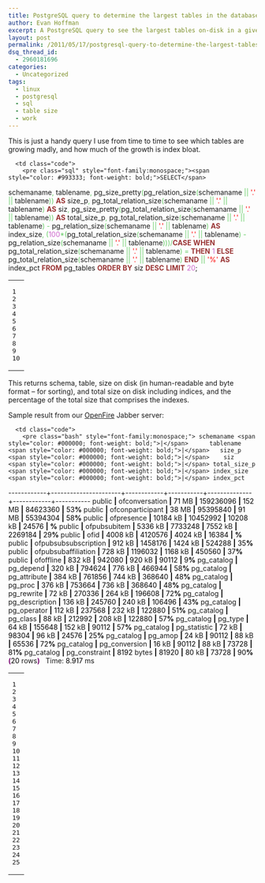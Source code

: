 ```yaml
---
title: PostgreSQL query to determine the largest tables in the database
author: Evan Hoffman
excerpt: A PostgreSQL query to see the largest tables on-disk in a given database and how large their indices are.
layout: post
permalink: /2011/05/17/postgresql-query-to-determine-the-largest-tables-in-the-database/
dsq_thread_id:
  - 2960181696
categories:
  - Uncategorized
tags:
  - linux
  - postgresql
  - sql
  - table size
  - work
---
```

This is just a handy query I use from time to time to see which tables are growing madly, and how much of the growth is index bloat.

<div class="wp_syntax">
  <table>
    <tr>
      <td class="line_numbers">
        <pre>1
2
3
4
5
6
7
8
9
10
</pre>
      </td>
      
      <td class="code">
        <pre class="sql" style="font-family:monospace;"><span style="color: #993333; font-weight: bold;">SELECT</span>
schemaname<span style="color: #66cc66;">,</span>
tablename<span style="color: #66cc66;">,</span>
pg_size_pretty<span style="color: #66cc66;">&#40;</span>pg_relation_size<span style="color: #66cc66;">&#40;</span>schemaname <span style="color: #66cc66;">||</span> <span style="color: #ff0000;">'.'</span> <span style="color: #66cc66;">||</span> tablename<span style="color: #66cc66;">&#41;</span><span style="color: #66cc66;">&#41;</span> <span style="color: #993333; font-weight: bold;">AS</span> size_p<span style="color: #66cc66;">,</span>
pg_total_relation_size<span style="color: #66cc66;">&#40;</span>schemaname <span style="color: #66cc66;">||</span> <span style="color: #ff0000;">'.'</span> <span style="color: #66cc66;">||</span> tablename<span style="color: #66cc66;">&#41;</span> <span style="color: #993333; font-weight: bold;">AS</span> siz<span style="color: #66cc66;">,</span>
pg_size_pretty<span style="color: #66cc66;">&#40;</span>pg_total_relation_size<span style="color: #66cc66;">&#40;</span>schemaname <span style="color: #66cc66;">||</span> <span style="color: #ff0000;">'.'</span> <span style="color: #66cc66;">||</span> tablename<span style="color: #66cc66;">&#41;</span><span style="color: #66cc66;">&#41;</span> <span style="color: #993333; font-weight: bold;">AS</span> total_size_p<span style="color: #66cc66;">,</span>
pg_total_relation_size<span style="color: #66cc66;">&#40;</span>schemaname <span style="color: #66cc66;">||</span> <span style="color: #ff0000;">'.'</span> <span style="color: #66cc66;">||</span> tablename<span style="color: #66cc66;">&#41;</span> <span style="color: #66cc66;">-</span> pg_relation_size<span style="color: #66cc66;">&#40;</span>schemaname <span style="color: #66cc66;">||</span> <span style="color: #ff0000;">'.'</span> <span style="color: #66cc66;">||</span> tablename<span style="color: #66cc66;">&#41;</span> <span style="color: #993333; font-weight: bold;">AS</span> index_size<span style="color: #66cc66;">,</span>
<span style="color: #66cc66;">&#40;</span><span style="color: #cc66cc;">100</span><span style="color: #66cc66;">*</span><span style="color: #66cc66;">&#40;</span>pg_total_relation_size<span style="color: #66cc66;">&#40;</span>schemaname <span style="color: #66cc66;">||</span> <span style="color: #ff0000;">'.'</span> <span style="color: #66cc66;">||</span> tablename<span style="color: #66cc66;">&#41;</span> <span style="color: #66cc66;">-</span> pg_relation_size<span style="color: #66cc66;">&#40;</span>schemaname <span style="color: #66cc66;">||</span> <span style="color: #ff0000;">'.'</span> <span style="color: #66cc66;">||</span> tablename<span style="color: #66cc66;">&#41;</span><span style="color: #66cc66;">&#41;</span><span style="color: #66cc66;">&#41;</span><span style="color: #66cc66;">/</span><span style="color: #993333; font-weight: bold;">CASE</span> <span style="color: #993333; font-weight: bold;">WHEN</span> pg_total_relation_size<span style="color: #66cc66;">&#40;</span>schemaname <span style="color: #66cc66;">||</span> <span style="color: #ff0000;">'.'</span> <span style="color: #66cc66;">||</span> tablename<span style="color: #66cc66;">&#41;</span> <span style="color: #66cc66;">=</span> <span style="color: #cc66cc;"></span> <span style="color: #993333; font-weight: bold;">THEN</span> <span style="color: #cc66cc;">1</span> <span style="color: #993333; font-weight: bold;">ELSE</span> pg_total_relation_size<span style="color: #66cc66;">&#40;</span>schemaname <span style="color: #66cc66;">||</span> <span style="color: #ff0000;">'.'</span> <span style="color: #66cc66;">||</span> tablename<span style="color: #66cc66;">&#41;</span> <span style="color: #993333; font-weight: bold;">END</span> <span style="color: #66cc66;">||</span> <span style="color: #ff0000;">'%'</span> <span style="color: #993333; font-weight: bold;">AS</span> index_pct
<span style="color: #993333; font-weight: bold;">FROM</span> pg_tables
<span style="color: #993333; font-weight: bold;">ORDER</span> <span style="color: #993333; font-weight: bold;">BY</span> siz <span style="color: #993333; font-weight: bold;">DESC</span> <span style="color: #993333; font-weight: bold;">LIMIT</span> <span style="color: #cc66cc;">20</span>;</pre>
      </td>
    </tr>
  </table>
</div>

This returns schema, table, size on disk (in human-readable and byte format &#8211; for sorting), and total size on disk including indices, and the percentage of the total size that comprises the indexes.

Sample result from our <a href="http://www.igniterealtime.org/downloads/index.jsp" onclick="_gaq.push(['_trackEvent', 'outbound-article', 'http://www.igniterealtime.org/downloads/index.jsp', 'OpenFire']);" >OpenFire</a> Jabber server:

<div class="wp_syntax">
  <table>
    <tr>
      <td class="line_numbers">
        <pre>1
2
3
4
5
6
7
8
9
10
11
12
13
14
15
16
17
18
19
20
21
22
23
24
25
</pre>
      </td>
      
      <td class="code">
        <pre class="bash" style="font-family:monospace;"> schemaname <span style="color: #000000; font-weight: bold;">|</span>      tablename       <span style="color: #000000; font-weight: bold;">|</span>   size_p   <span style="color: #000000; font-weight: bold;">|</span>    siz    <span style="color: #000000; font-weight: bold;">|</span> total_size_p <span style="color: #000000; font-weight: bold;">|</span> index_size <span style="color: #000000; font-weight: bold;">|</span> index_pct 
------------+----------------------+------------+-----------+--------------+------------+-----------
 public     <span style="color: #000000; font-weight: bold;">|</span> ofconversation       <span style="color: #000000; font-weight: bold;">|</span> <span style="color: #000000;">71</span> MB      <span style="color: #000000; font-weight: bold;">|</span> <span style="color: #000000;">159236096</span> <span style="color: #000000; font-weight: bold;">|</span> <span style="color: #000000;">152</span> MB       <span style="color: #000000; font-weight: bold;">|</span>   <span style="color: #000000;">84623360</span> <span style="color: #000000; font-weight: bold;">|</span> <span style="color: #000000;">53</span><span style="color: #000000; font-weight: bold;">%</span>
 public     <span style="color: #000000; font-weight: bold;">|</span> ofconparticipant     <span style="color: #000000; font-weight: bold;">|</span> <span style="color: #000000;">38</span> MB      <span style="color: #000000; font-weight: bold;">|</span>  <span style="color: #000000;">95395840</span> <span style="color: #000000; font-weight: bold;">|</span> <span style="color: #000000;">91</span> MB        <span style="color: #000000; font-weight: bold;">|</span>   <span style="color: #000000;">55394304</span> <span style="color: #000000; font-weight: bold;">|</span> <span style="color: #000000;">58</span><span style="color: #000000; font-weight: bold;">%</span>
 public     <span style="color: #000000; font-weight: bold;">|</span> ofpresence           <span style="color: #000000; font-weight: bold;">|</span> <span style="color: #000000;">10184</span> kB   <span style="color: #000000; font-weight: bold;">|</span>  <span style="color: #000000;">10452992</span> <span style="color: #000000; font-weight: bold;">|</span> <span style="color: #000000;">10208</span> kB     <span style="color: #000000; font-weight: bold;">|</span>      <span style="color: #000000;">24576</span> <span style="color: #000000; font-weight: bold;">|</span> <span style="color: #000000;"></span><span style="color: #000000; font-weight: bold;">%</span>
 public     <span style="color: #000000; font-weight: bold;">|</span> ofpubsubitem         <span style="color: #000000; font-weight: bold;">|</span> <span style="color: #000000;">5336</span> kB    <span style="color: #000000; font-weight: bold;">|</span>   <span style="color: #000000;">7733248</span> <span style="color: #000000; font-weight: bold;">|</span> <span style="color: #000000;">7552</span> kB      <span style="color: #000000; font-weight: bold;">|</span>    <span style="color: #000000;">2269184</span> <span style="color: #000000; font-weight: bold;">|</span> <span style="color: #000000;">29</span><span style="color: #000000; font-weight: bold;">%</span>
 public     <span style="color: #000000; font-weight: bold;">|</span> ofid                 <span style="color: #000000; font-weight: bold;">|</span> <span style="color: #000000;">4008</span> kB    <span style="color: #000000; font-weight: bold;">|</span>   <span style="color: #000000;">4120576</span> <span style="color: #000000; font-weight: bold;">|</span> <span style="color: #000000;">4024</span> kB      <span style="color: #000000; font-weight: bold;">|</span>      <span style="color: #000000;">16384</span> <span style="color: #000000; font-weight: bold;">|</span> <span style="color: #000000;"></span><span style="color: #000000; font-weight: bold;">%</span>
 public     <span style="color: #000000; font-weight: bold;">|</span> ofpubsubsubscription <span style="color: #000000; font-weight: bold;">|</span> <span style="color: #000000;">912</span> kB     <span style="color: #000000; font-weight: bold;">|</span>   <span style="color: #000000;">1458176</span> <span style="color: #000000; font-weight: bold;">|</span> <span style="color: #000000;">1424</span> kB      <span style="color: #000000; font-weight: bold;">|</span>     <span style="color: #000000;">524288</span> <span style="color: #000000; font-weight: bold;">|</span> <span style="color: #000000;">35</span><span style="color: #000000; font-weight: bold;">%</span>
 public     <span style="color: #000000; font-weight: bold;">|</span> ofpubsubaffiliation  <span style="color: #000000; font-weight: bold;">|</span> <span style="color: #000000;">728</span> kB     <span style="color: #000000; font-weight: bold;">|</span>   <span style="color: #000000;">1196032</span> <span style="color: #000000; font-weight: bold;">|</span> <span style="color: #000000;">1168</span> kB      <span style="color: #000000; font-weight: bold;">|</span>     <span style="color: #000000;">450560</span> <span style="color: #000000; font-weight: bold;">|</span> <span style="color: #000000;">37</span><span style="color: #000000; font-weight: bold;">%</span>
 public     <span style="color: #000000; font-weight: bold;">|</span> ofoffline            <span style="color: #000000; font-weight: bold;">|</span> <span style="color: #000000;">832</span> kB     <span style="color: #000000; font-weight: bold;">|</span>    <span style="color: #000000;">942080</span> <span style="color: #000000; font-weight: bold;">|</span> <span style="color: #000000;">920</span> kB       <span style="color: #000000; font-weight: bold;">|</span>      <span style="color: #000000;">90112</span> <span style="color: #000000; font-weight: bold;">|</span> <span style="color: #000000;">9</span><span style="color: #000000; font-weight: bold;">%</span>
 pg_catalog <span style="color: #000000; font-weight: bold;">|</span> pg_depend            <span style="color: #000000; font-weight: bold;">|</span> <span style="color: #000000;">320</span> kB     <span style="color: #000000; font-weight: bold;">|</span>    <span style="color: #000000;">794624</span> <span style="color: #000000; font-weight: bold;">|</span> <span style="color: #000000;">776</span> kB       <span style="color: #000000; font-weight: bold;">|</span>     <span style="color: #000000;">466944</span> <span style="color: #000000; font-weight: bold;">|</span> <span style="color: #000000;">58</span><span style="color: #000000; font-weight: bold;">%</span>
 pg_catalog <span style="color: #000000; font-weight: bold;">|</span> pg_attribute         <span style="color: #000000; font-weight: bold;">|</span> <span style="color: #000000;">384</span> kB     <span style="color: #000000; font-weight: bold;">|</span>    <span style="color: #000000;">761856</span> <span style="color: #000000; font-weight: bold;">|</span> <span style="color: #000000;">744</span> kB       <span style="color: #000000; font-weight: bold;">|</span>     <span style="color: #000000;">368640</span> <span style="color: #000000; font-weight: bold;">|</span> <span style="color: #000000;">48</span><span style="color: #000000; font-weight: bold;">%</span>
 pg_catalog <span style="color: #000000; font-weight: bold;">|</span> pg_proc              <span style="color: #000000; font-weight: bold;">|</span> <span style="color: #000000;">376</span> kB     <span style="color: #000000; font-weight: bold;">|</span>    <span style="color: #000000;">753664</span> <span style="color: #000000; font-weight: bold;">|</span> <span style="color: #000000;">736</span> kB       <span style="color: #000000; font-weight: bold;">|</span>     <span style="color: #000000;">368640</span> <span style="color: #000000; font-weight: bold;">|</span> <span style="color: #000000;">48</span><span style="color: #000000; font-weight: bold;">%</span>
 pg_catalog <span style="color: #000000; font-weight: bold;">|</span> pg_rewrite           <span style="color: #000000; font-weight: bold;">|</span> <span style="color: #000000;">72</span> kB      <span style="color: #000000; font-weight: bold;">|</span>    <span style="color: #000000;">270336</span> <span style="color: #000000; font-weight: bold;">|</span> <span style="color: #000000;">264</span> kB       <span style="color: #000000; font-weight: bold;">|</span>     <span style="color: #000000;">196608</span> <span style="color: #000000; font-weight: bold;">|</span> <span style="color: #000000;">72</span><span style="color: #000000; font-weight: bold;">%</span>
 pg_catalog <span style="color: #000000; font-weight: bold;">|</span> pg_description       <span style="color: #000000; font-weight: bold;">|</span> <span style="color: #000000;">136</span> kB     <span style="color: #000000; font-weight: bold;">|</span>    <span style="color: #000000;">245760</span> <span style="color: #000000; font-weight: bold;">|</span> <span style="color: #000000;">240</span> kB       <span style="color: #000000; font-weight: bold;">|</span>     <span style="color: #000000;">106496</span> <span style="color: #000000; font-weight: bold;">|</span> <span style="color: #000000;">43</span><span style="color: #000000; font-weight: bold;">%</span>
 pg_catalog <span style="color: #000000; font-weight: bold;">|</span> pg_operator          <span style="color: #000000; font-weight: bold;">|</span> <span style="color: #000000;">112</span> kB     <span style="color: #000000; font-weight: bold;">|</span>    <span style="color: #000000;">237568</span> <span style="color: #000000; font-weight: bold;">|</span> <span style="color: #000000;">232</span> kB       <span style="color: #000000; font-weight: bold;">|</span>     <span style="color: #000000;">122880</span> <span style="color: #000000; font-weight: bold;">|</span> <span style="color: #000000;">51</span><span style="color: #000000; font-weight: bold;">%</span>
 pg_catalog <span style="color: #000000; font-weight: bold;">|</span> pg_class             <span style="color: #000000; font-weight: bold;">|</span> <span style="color: #000000;">88</span> kB      <span style="color: #000000; font-weight: bold;">|</span>    <span style="color: #000000;">212992</span> <span style="color: #000000; font-weight: bold;">|</span> <span style="color: #000000;">208</span> kB       <span style="color: #000000; font-weight: bold;">|</span>     <span style="color: #000000;">122880</span> <span style="color: #000000; font-weight: bold;">|</span> <span style="color: #000000;">57</span><span style="color: #000000; font-weight: bold;">%</span>
 pg_catalog <span style="color: #000000; font-weight: bold;">|</span> pg_type              <span style="color: #000000; font-weight: bold;">|</span> <span style="color: #000000;">64</span> kB      <span style="color: #000000; font-weight: bold;">|</span>    <span style="color: #000000;">155648</span> <span style="color: #000000; font-weight: bold;">|</span> <span style="color: #000000;">152</span> kB       <span style="color: #000000; font-weight: bold;">|</span>      <span style="color: #000000;">90112</span> <span style="color: #000000; font-weight: bold;">|</span> <span style="color: #000000;">57</span><span style="color: #000000; font-weight: bold;">%</span>
 pg_catalog <span style="color: #000000; font-weight: bold;">|</span> pg_statistic         <span style="color: #000000; font-weight: bold;">|</span> <span style="color: #000000;">72</span> kB      <span style="color: #000000; font-weight: bold;">|</span>     <span style="color: #000000;">98304</span> <span style="color: #000000; font-weight: bold;">|</span> <span style="color: #000000;">96</span> kB        <span style="color: #000000; font-weight: bold;">|</span>      <span style="color: #000000;">24576</span> <span style="color: #000000; font-weight: bold;">|</span> <span style="color: #000000;">25</span><span style="color: #000000; font-weight: bold;">%</span>
 pg_catalog <span style="color: #000000; font-weight: bold;">|</span> pg_amop              <span style="color: #000000; font-weight: bold;">|</span> <span style="color: #000000;">24</span> kB      <span style="color: #000000; font-weight: bold;">|</span>     <span style="color: #000000;">90112</span> <span style="color: #000000; font-weight: bold;">|</span> <span style="color: #000000;">88</span> kB        <span style="color: #000000; font-weight: bold;">|</span>      <span style="color: #000000;">65536</span> <span style="color: #000000; font-weight: bold;">|</span> <span style="color: #000000;">72</span><span style="color: #000000; font-weight: bold;">%</span>
 pg_catalog <span style="color: #000000; font-weight: bold;">|</span> pg_conversion        <span style="color: #000000; font-weight: bold;">|</span> <span style="color: #000000;">16</span> kB      <span style="color: #000000; font-weight: bold;">|</span>     <span style="color: #000000;">90112</span> <span style="color: #000000; font-weight: bold;">|</span> <span style="color: #000000;">88</span> kB        <span style="color: #000000; font-weight: bold;">|</span>      <span style="color: #000000;">73728</span> <span style="color: #000000; font-weight: bold;">|</span> <span style="color: #000000;">81</span><span style="color: #000000; font-weight: bold;">%</span>
 pg_catalog <span style="color: #000000; font-weight: bold;">|</span> pg_constraint        <span style="color: #000000; font-weight: bold;">|</span> <span style="color: #000000;">8192</span> bytes <span style="color: #000000; font-weight: bold;">|</span>     <span style="color: #000000;">81920</span> <span style="color: #000000; font-weight: bold;">|</span> <span style="color: #000000;">80</span> kB        <span style="color: #000000; font-weight: bold;">|</span>      <span style="color: #000000;">73728</span> <span style="color: #000000; font-weight: bold;">|</span> <span style="color: #000000;">90</span><span style="color: #000000; font-weight: bold;">%</span>
<span style="color: #7a0874; font-weight: bold;">&#40;</span><span style="color: #000000;">20</span> rows<span style="color: #7a0874; font-weight: bold;">&#41;</span>
&nbsp;
Time: <span style="color: #000000;">8.917</span> ms</pre>
      </td>
    </tr>
  </table>
</div>